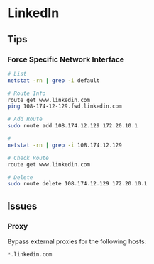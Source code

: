 # LinkedIn

## Tips

### Force Specific Network Interface

```sh
# List
netstat -rn | grep -i default

# Route Info
route get www.linkedin.com
ping 108-174-12-129.fwd.linkedin.com

# Add Route
sudo route add 108.174.12.129 172.20.10.1

#
netstat -rn | grep -i 108.174.12.129

# Check Route
route get www.linkedin.com

# Delete
sudo route delete 108.174.12.129 172.20.10.1
```

## Issues

### Proxy

Bypass external proxies for the following hosts:

```txt
*.linkedin.com
```
